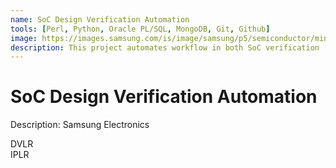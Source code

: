 ```yaml
---
name: SoC Design Verification Automation
tools: [Perl, Python, Oracle PL/SQL, MongoDB, Git, Github]
image: https://images.samsung.com/is/image/samsung/p5/semiconductor/minisite/exynos/newsroom/blog-detail/detail-new-exynos-symbol-presents-exciting-possibilities-for-the-future.jpg?$ORIGIN_JPG$
description: This project automates workflow in both SoC verification  and IP / block verficiation.
---
```


# SoC Design Verification Automation

Description: Samsung Electronics <br>

DVLR <br>
IPLR <br>